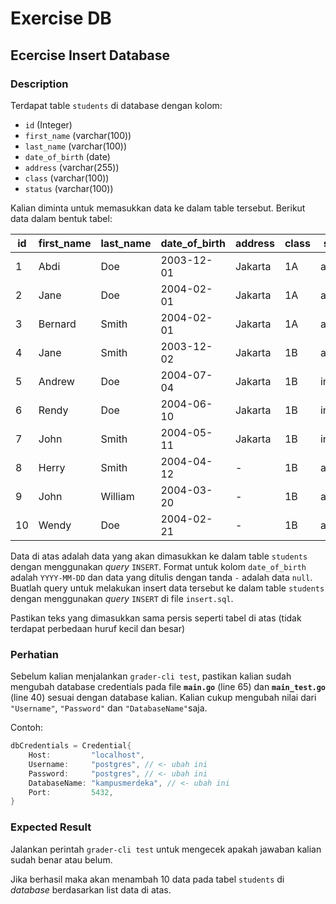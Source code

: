 # Exercise DB

## Ecercise Insert Database

### Description

Terdapat table `students` di database dengan kolom:

- `id` (Integer)
- `first_name` (varchar(100))
- `last_name` (varchar(100))
- `date_of_birth` (date)
- `address` (varchar(255))
- `class` (varchar(100))
- `status` (varchar(100))

Kalian diminta untuk memasukkan data ke dalam table tersebut. Berikut data dalam bentuk tabel:

| id | first_name | last_name | date_of_birth | address | class | status |
|----|------------|-----------|---------------|---------|-------|--------|
| 1  | Abdi       | Doe       | 2003-12-01    | Jakarta | 1A    | active |
| 2  | Jane       | Doe       | 2004-02-01    | Jakarta | 1A    | active |
| 3  | Bernard       | Smith     | 2004-02-01    | Jakarta | 1A    | active |
| 4  | Jane       | Smith     | 2003-12-02    | Jakarta | 1B    | active |
| 5  | Andrew       | Doe       | 2004-07-04    | Jakarta | 1B    | inactive |
| 6  | Rendy       | Doe       | 2004-06-10    | Jakarta | 1B    | inactive |
| 7  | John       | Smith     | 2004-05-11    | Jakarta | 1B    | inactive |
| 8  | Herry       | Smith     | 2004-04-12    | - | 1B    | active |
| 9  | John       | William       | 2004-03-20    | - | 1B    | active |
| 10 | Wendy      | Doe       | 2004-02-21    | - | 1B    | active |

Data di atas adalah data yang akan dimasukkan ke dalam table `students` dengan menggunakan _query_ `INSERT`. Format untuk kolom `date_of_birth` adalah `YYYY-MM-DD` dan data yang ditulis dengan tanda `-` adalah data `null`. Buatlah query untuk melakukan insert data tersebut ke dalam table `students` dengan menggunakan _query_ `INSERT` di file `insert.sql`.

Pastikan teks yang dimasukkan sama persis seperti tabel di atas (tidak terdapat perbedaan huruf kecil dan besar)

### **Perhatian**

Sebelum kalian menjalankan `grader-cli test`, pastikan kalian sudah mengubah database credentials pada file **`main.go`** (line 65) dan **`main_test.go`** (line 40) sesuai dengan database kalian. Kalian cukup mengubah nilai dari  `"Username"`, `"Password"` dan `"DatabaseName"`saja.

Contoh:

```go
dbCredentials = Credential{
    Host:         "localhost",
    Username:     "postgres", // <- ubah ini
    Password:     "postgres", // <- ubah ini
    DatabaseName: "kampusmerdeka", // <- ubah ini
    Port:         5432,
}
```

### Expected Result

Jalankan perintah `grader-cli test` untuk mengecek apakah jawaban kalian sudah benar atau belum.

Jika berhasil maka akan menambah 10 data pada tabel `students` di _database_ berdasarkan list data di atas.
